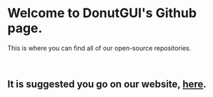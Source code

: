 <h1>Welcome to DonutGUI's Github page.</h1>
<p>This is where you can find all of our open-source repositories.</p>
<br>
<h2>It is suggested you go on our website, <a href="https://donutgui.github.io">here</a>.
